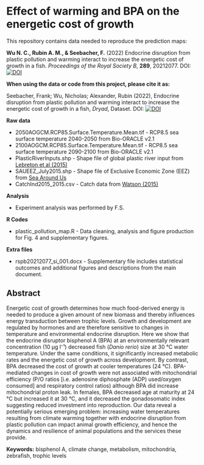 # Effect of warming and BPA on the energetic cost of growth

This repository contains data needed to reproduce the prediction maps:

**Wu N. C., Rubin A. M., & Seebacher, F.** (2022) Endocrine disruption from plastic pollution and warming interact to increase the energetic cost of growth in a fish. *Proceedings of the Royal Society B*, **289**, 20212077. DOI:
[![DOI](https://zenodo.org/badge/DOI/10.1098/rspb.2021.2077.svg)](http://doi.org/10.1098/rspb.2021.2077)

**When using the data or code from this project, please cite it as:**

Seebacher, Frank; Wu, Nicholas; Alexander, Rubin (2022), Endocrine disruption from plastic pollution and warming interact to increase the energetic cost of growth in a fish, *Dryad*, Dataset. DOI: [![DOI](https://zenodo.org/badge/DOI/10.5061/dryad.v6wwpzgxm.svg)](https://doi.org/10.5061/dryad.v6wwpzgxm)

**Raw data**
- 2050AOGCM.RCP85.Surface.Temperature.Mean.tif - RCP8.5 sea surface temperature 2040-2050 from Bio-ORACLE v2.1
- 2100AOGCM.RCP85.Surface.Temperature.Mean.tif - RCP8.5 sea surface temperature 2090-2100 from Bio-ORACLE v2.1
- PlasticRiverInputs.shp                       - Shape file of global plastic river input from [Lebreton et al (2015)](https://www.nature.com/articles/ncomms15611)
- SAUEEZ_July2015.shp                          - Shape file of Exclusive Economic Zone (EEZ) from [Sea Around Us](https://www.seaaroundus.org/data/#/eez)
- CatchInd2015_2015.csv                        - Catch data from [Watson (2015)](https://www.nature.com/articles/sdata201739#Sec20) 

**Analysis**
- Experiment analysis was performed by F.S.

**R Codes**
- plastic_pollution_map.R - Data cleaning, analysis and figure production for Fig. 4 and supplementary figures.

**Extra files**
- rspb20212077_si_001.docx - Supplementary file includes statistical outcomes and additional figures and descriptions from the main document.

## Abstract
Energetic cost of growth determines how much food-derived energy is needed to produce a given amount of new biomass and thereby influences energy transduction between trophic levels. Growth and development are regulated by hormones and are therefore sensitive to changes in temperature and environmental endocrine disruption. Here we show that the endocrine disruptor bisphenol A (BPA) at an environmentally relevant concentration (10 μg l⁻¹) decreased fish (*Danio rerio*) size at 30 °C water temperature. Under the same conditions, it significantly increased metabolic rates and the energetic cost of growth across development. By contrast, BPA decreased the cost of growth at cooler temperatures (24 °C). BPA-mediated changes in cost of growth were not associated with mitochondrial efficiency (P/O ratios [i.e. adenosine diphosphate (ADP) used/oxygen consumed] and respiratory control ratios) although BPA did increase mitochondrial proton leak. In females, BPA decreased age at maturity at 24 °C but increased it at 30 °C, and it decreased the gonadosomatic index suggesting reduced investment into reproduction. Our data reveal a potentially serious emerging problem: increasing water temperatures resulting from climate warming together with endocrine disruption from plastic pollution can impact animal growth efficiency, and hence the dynamics and resilience of animal populations and the services these provide.

**Keywords:** bisphenol A, climate change, metabolism, mitochondria, zebrafish, trophic levels
